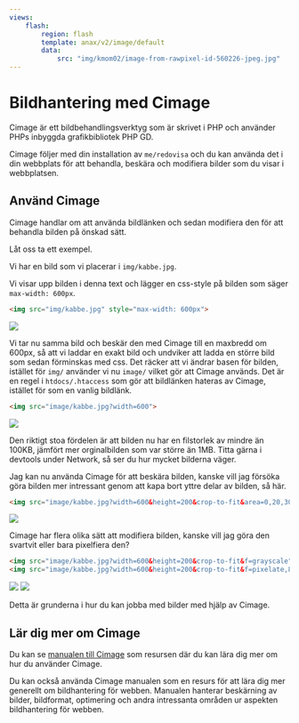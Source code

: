 ```yaml
---
views:
    flash:
        region: flash
        template: anax/v2/image/default
        data:
            src: "img/kmom02/image-from-rawpixel-id-560226-jpeg.jpg"
---
```

Bildhantering med Cimage
=========================

Cimage är ett bildbehandlingsverktyg som är skrivet i PHP och använder PHPs inbyggda grafikbibliotek PHP GD.

Cimage följer med din installation av `me/redovisa` och du kan använda det i din webbplats för att behandla, beskära och modifiera bilder som du visar i webbplatsen.



Använd Cimage
-------------------------

Cimage handlar om att använda bildlänken och sedan modifiera den för att behandla bilden på önskad sätt.

Låt oss ta ett exempel.

Vi har en bild som vi placerar i `img/kabbe.jpg`.

Vi visar upp bilden i denna text och lägger en css-style på bilden som säger `max-width: 600px`.

```html
<img src="img/kabbe.jpg" style="max-width: 600px">
```

<img src="img/kabbe.jpg" style="max-width: 600px">

Vi tar nu samma bild och beskär den med Cimage till en maxbredd om 600px, så att vi laddar en exakt bild och undviker att ladda en större bild som sedan förminskas med css. Det räcker att vi ändrar basen för bilden, istället för `img/` använder vi nu `image/` vilket gör att Cimage används. Det är en regel i `htdocs/.htaccess` som gör att bildlänken hateras av Cimage, istället för som en vanlig bildlänk.

```html
<img src="image/kabbe.jpg?width=600">
```

<img src="image/kabbe.jpg?width=600">

Den riktigt stoa fördelen är att bilden nu har en filstorlek av mindre än 100KB, jämfört mer orginalbilden som var större än 1MB. Titta gärna i devtools under Network, så ser du hur mycket bilderna väger.

Jag kan nu använda Cimage för att beskära bilden, kanske vill jag försöka göra bilden mer intressant genom att kapa bort yttre delar av bilden, så här.

```html
<img src="image/kabbe.jpg?width=600&height=200&crop-to-fit&area=0,20,30,20">
```

<img src="image/kabbe.jpg?width=600&height=200&crop-to-fit&area=0,20,30,20">

Cimage har flera olika sätt att modifiera bilden, kanske vill jag göra den svartvit eller bara pixelfiera den?

```html
<img src="image/kabbe.jpg?width=600&height=200&crop-to-fit&f=grayscale">
<img src="image/kabbe.jpg?width=600&height=200&crop-to-fit&f=pixelate,8,2">
```

<img src="image/kabbe.jpg?width=600&height=200&crop-to-fit&f=grayscale">
<img src="image/kabbe.jpg?width=600&height=200&crop-to-fit&f=pixelate,8,2">

Detta är grunderna i hur du kan jobba med bilder med hjälp av Cimage.



Lär dig mer om Cimage
-------------------------

Du kan se [manualen till Cimage](https://cimage.se/doc) som resursen där du kan lära dig mer om hur du använder Cimage.

Du kan också använda Cimage manualen som en resurs för att lära dig mer generellt om bildhantering för webben. Manualen hanterar beskärning av bilder, bildformat, optimering och andra intressanta områden ur aspekten bildhantering för webben.
